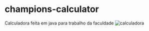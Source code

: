 # champions-calculator
Calculadora feita em java para trabalho da faculdade
    ![calculadora](https://i.imgur.com/XApdkGf.png)
